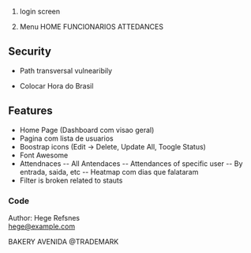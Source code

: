 1. login screen



2. Menu
HOME
FUNCIONARIOS
ATTEDANCES


## Security
- Path transversal vulnearibily 


- Colocar Hora do Brasil

## Features
- Home Page (Dashboard com visao geral)
- Pagina com lista de usuarios
 - Boostrap icons (Edit -> Delete, Update All, Toogle Status)
 - Font Awesome
- Attendnaces
 -- All Antendaces
 -- Attendances of specific user
   -- By entrada, saida, etc
   -- Heatmap com dias que falataram
- Filter is broken related to stauts

### Code
<footer>
    <p>Author: Hege Refsnes<br>
    <a href="mailto:hege@example.com">hege@example.com</a></p>
</footer>
<p>BAKERY AVENIDA @TRADEMARK </p>